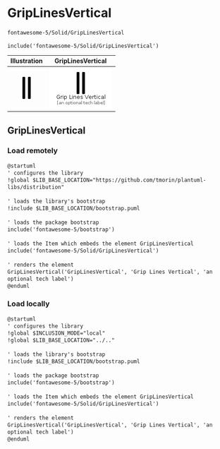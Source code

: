 # GripLinesVertical


```text
fontawesome-5/Solid/GripLinesVertical
```

```text
include('fontawesome-5/Solid/GripLinesVertical')
```



| Illustration | GripLinesVertical |
| :---: | :---: |
| ![illustration for Illustration](../../fontawesome-5/Solid/GripLinesVertical.png) | ![illustration for GripLinesVertical](../../fontawesome-5/Solid/GripLinesVertical.Local.png) |




## GripLinesVertical

### Load remotely
```plantuml
@startuml
' configures the library
!global $LIB_BASE_LOCATION="https://github.com/tmorin/plantuml-libs/distribution"

' loads the library's bootstrap
!include $LIB_BASE_LOCATION/bootstrap.puml

' loads the package bootstrap
include('fontawesome-5/bootstrap')

' loads the Item which embeds the element GripLinesVertical
include('fontawesome-5/Solid/GripLinesVertical')

' renders the element
GripLinesVertical('GripLinesVertical', 'Grip Lines Vertical', 'an optional tech label')
@enduml
```

### Load locally
```plantuml
@startuml
' configures the library
!global $INCLUSION_MODE="local"
!global $LIB_BASE_LOCATION="../.."

' loads the library's bootstrap
!include $LIB_BASE_LOCATION/bootstrap.puml

' loads the package bootstrap
include('fontawesome-5/bootstrap')

' loads the Item which embeds the element GripLinesVertical
include('fontawesome-5/Solid/GripLinesVertical')

' renders the element
GripLinesVertical('GripLinesVertical', 'Grip Lines Vertical', 'an optional tech label')
@enduml
```

